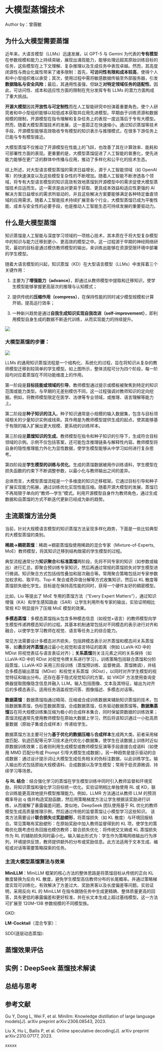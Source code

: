 # 大模型蒸馏技术

Author by：曾薇敏

## 为什么大模型需要蒸馏

近年来，大语言模型（LLMs）迅速发展，以 GPT-5 与 Gemini 为代表的**专有模型**在参数规模和能力上持续突破，展现出涌现能力，能够处理远超其原始训练目标的任务，这些模型在上下文理解、复杂推理以及生成任务中表现卓越。然而，其高度闭源性与商业化属性带来了诸多限制：首先，**可访问性有限和成本较高**，使得个人和中小型组织难以承受；其次，使用过程中需将敏感数据传输至外部服务器，引发**数据隐私与安全风险**；最后，其通用性虽强，但缺乏**对特定领域任务的适配性**。因此，可访问性、成本和适应性方面的限制在充分发挥专有 LLMs 的潜力方面构成了重大挑战。

**开源大模型**因其**开放性与可定制性**而在人工智能研究中扮演着重要角色，使个人研究者和中小型组织能够以较低成本获取并应用先进模型。早期由于训练资源和数据规模的限制，开源模型在指令理解和复杂任务上的表现一度远落后于专有大模型。然而，随着大模型蒸馏技术的发展，这一差距正在快速缩小。通过知识蒸馏等技术手段，开源模型能够高效吸收专有模型的知识表示与推理模式，在很多下游任务上已能与专有模型接近。

大模型蒸馏不仅推动了开源模型在性能上的飞跃，也改善了其在计算效率、能耗和可部署性方面的表现。更重要的是，大模型蒸馏促进了人工智能的普惠化，使先进能力能够在更广泛的群体中传播与应用，推动了多样化和公平化的技术生态。

综上所述，对大型语言模型蒸馏的需求日益增长，源于人工智能领域（如 OpenAI 等）的快速演变以及这些模型复杂性的不断增加。随着人工智能不断渗透各个领域，将专有大型语言模型的知识高效有效地蒸馏到开源模型中的需求促使大模型蒸馏技术应运而生。这一需求是由对更易于获取、更具成本效益和适应性更强的 AI 解决方案日益增长的需求所驱动的，并且这些解决方案要能够满足各种特定垂直领域的应用需求。随着人工智能技术持续扩展至各个行业，大模型蒸馏已成为平衡性能、成本与安全性的必要手段，也是推动人工智能生态可持续发展的重要驱动力。

## 什么是大模型蒸馏

知识蒸馏是人工智能与深度学习领域的一项核心技术，其本质在于将大型复杂模型中的知识与能力迁移到更小、更高效的模型之中。这一过程源于早期的神经网络研究，最初的目标是通过模仿教师模型的输出，来训练出能够在资源受限环境中部署的学生模型。

随着大语言模型的兴起，知识蒸馏（KD）在大型语言模型（LLMs）中发挥着三个关键作用：

1. 主要为了**增强能力（advance）**，即通过从教师模型中提取和迁移知识，使学生模型能够掌握更高层次的推理与认知模式；

2. 提供传统的**压缩作用（compress）**，在保持性能的同时减少模型规模和计算开销，提高运行效率；

3. 一种新兴趋势是通过**自我生成知识实现自我改进（self-improvement）**，即利用模型自身生成的数据不断迭代训练，从而实现能力的持续提升。

![](./images/3_role.png)

### 大模型蒸馏的步骤：

![](./images/蒸馏流程.png)

LLMs 的通⽤知识蒸馏流程是⼀个结构化、系统化的过程，旨在将知识从复杂的教师模型迁移到较简单的学⽣模型。如上图所示，整体流程可分为四个阶段，每一阶段均对应着蒸馏在不同功能维度上的作用。

第一阶段是**目标技能或领域的引导**。教师模型通过提示或模板被聚焦到特定的知识范围或能力类型。与早期的无差别模仿不同，这一过程强调对教师知识的定向挖掘。例如，将教师模型限定在医学、法律等专业领域，或推理、语言理解等能力上。

第二阶段是**种子知识的注入**。种子知识通常是小规模的输入数据集，包含与目标领域相关的少量知识实例或线索。其作用是为教师模型提供生成的起点，使其能够基于有限的输入扩展出更大规模、更系统的训练样本。

第三阶段是**蒸馏知识的生成**。教师模型在指令和种子知识的引导下，生成符合目标领域的示例。示例不仅包括答案，还可能包含推理链条与解释性内容。教师模型将自身的隐性推理能力外化为显性数据，使学生模型能够从中学习如何进行复杂思考。

第四阶段是**学生模型的训练与优化**。生成的蒸馏数据被用作训练语料，学生模型在损失函数的约束下不断调整参数，以最小化与教师输出之间的差异。

总体而言，大模型蒸馏流程是一个多维度的知识迁移框架。它通过目标引导和种子扩展实现能力拓展，通过训练优化实现性能压缩。随着开源大模型的发展，蒸馏已不再局限于单向的“教师—学生”模式。利用开源模型自身作为教师角色，通过生成数据和自蒸馏的方式不断迭代更新已经成为新的趋势。

## 主流蒸馏方法分类

当前，针对大规模语言模型的知识蒸馏方法呈现多样化趋势，下面是一些比较典型的大模型蒸馏的类别。

**稀疏→稠密蒸馏**：稀疏→稠密蒸馏指使用稀疏的混合专家（Mixture-of-Experts, MoE）教师模型，将其知识迁移到结构致密的学生模型的过程。

典型流程通常分为**知识聚合**和**标准蒸馏**两阶段，先将不同专家的知识（如参数或输出）进行汇总，即聚合预训练专家知识，然后再通过常规的蒸馏损失对学生模型进行微调。知识聚合方式包括线性叠加和层次融合等。常用聚合策略包括对专家参数加权求和、取平均、Top-K 聚合或奇异值分解等方式收集知识，然后以 KL 散度等蒸馏损失细化学生。目标是在保持高性能的同时，获得一个硬件友好的稠密模型。

比如，Liu 等提出了 MoE 专用的蒸馏方法（“Every Expert Matters”），通过知识增强（KA）和学生感知路由（SAR）让学生利用所有专家的输出，实验证明相比常规 KD 明显提升了压缩 MoE 模型的效果。

**多模态蒸馏**：多模态蒸馏指从包含多种模态信息（如视觉+语言）的教师模型向学生模型传递跨模态知识的过程。其基本机制通常包括对不同模态的表示进行对齐和融合，以使学生学习教师在视觉、语言等任务上的综合能力。

常见方法需要设计多模态对齐损失，包括跨模态表示对齐蒸馏和模态间关系蒸馏等，如**表示对齐蒸馏**通过最小化视觉和语言特征的距离（例如 LLaVA-KD 中的 MDist 将视觉表征与语言表征对齐）；**关系蒸馏**则关注元素之间的关系保持（如 LLaVA-KD 中的 RDist 对视觉令牌关系进行学习）。训练策略包括联合蒸馏和分阶段蒸馏，LLaVA-KD 采用三阶段训练（蒸馏预训练、监督微调、蒸馏微调），并结合多模态输出蒸馏（MDist）和视觉关系蒸馏（RDist），以同时对齐学生模型的视觉特征和输出分布。还存在基于隐式视觉知识的方案，如 VIKDF 方法使用查询变换器提取图像隐含信息并融入 LLM。输入包括图像、文本及其特征，输出为对齐后的多模态表示。适用任务涵盖视觉问答、图像描述、多模态对话等。

**数据蒸馏**：数据蒸馏指通过精简、压缩或合成训练数据来辅助知识蒸馏的技术，包括数据集蒸馏，伪标签数据蒸馏，合成数据蒸馏，任务驱动数据蒸馏等。**数据集蒸馏**旨在将大规模训练集压缩为极小的合成样本集合，同时保留原数据的训练效果；蒸馏流程通常先使用教师模型在原始大数据上学习，然后将该知识通过一小批高质量数据（原始子集或合成样本）传递给学生。

数据蒸馏方法主要可分为**基于优化的数据压缩**与**合成样本**生成两大类。前者采用梯度匹配、轨迹匹配等元学习技术迭代优化小数据集，使学生在该数据上训练时近似原数据训练效果；后者则利用生成模型或教师模型反演等手段直接合成语料（如使用 MMD 匹配分布或 Prompt 引导大模型生成数据）。另一种趋势是提示驱动的合成数据：通过设计提示词让大模型生成任务相关的伪标注数据，以此训练学生。输入输出形式包括原始大规模语料、合成数据以及学生模型；常用于低资源微调、持续学习等场景。

**与 RL 结合**：结合强化学习的蒸馏在学生模型训练中同时引入教师监督和环境奖励，将知识蒸馏和强化学习目标统一优化。实验证明相比单独使用 RL 或 KD，联合训练能更高效地提升模型推理能力。例如，LLMR 方法通过从教师 LLM 的预测概率导出 q 值并构造奖励函数，然后用策略梯度方法让学生根据该奖励进行训练，从而缓解了暴露偏差问题。类似地，DeepSeek 团队使用基于 RL 优化的教师模型生成高质量推理示例，然后通过传统的监督蒸馏让小模型学习这些知识。
该类方法需要设计**联合损失**或**奖励塑形**，将蒸馏损失（如 KL 散度）与环境回报结合。常见策略有奖励塑形：在原始奖励中加入教师监督得到的 KL 项，使学生的策略优化既考虑任务回报也模仿教师；联合损失优化：将传统交叉熵或 KL 蒸馏损失作为 RL 的辅助损失同时最小化。输入输出形式为：学生作为策略网络输出行为序列，环境提供反馈，教师提供额外的分布或奖励信息。此方法适用于文本生成、编程或对话等需要策略探索的任务。

### 主流大模型蒸馏算法与效果

**MiniLLM**：MiniLLM 框架的核心方法的整体思路是将蒸馏目标从传统的正向 KL 散度替换为反向 KL 散度，避免学生模型高估教师分布的长尾概率。并通过策略梯度实现可训练化，有效解决了方差过大、奖励黑客以及长度偏差等问题。实验证明，采用反向 KL 的 MiniLLM 在指令跟随任务中生成更精确、整体质量更高的回答，具有更低的暴露偏差和更好校准，并在长文本生成上超过基线模型。这一方法可扩展至 120M–13B 参数规模的不同模型族。

GKD:

**LM-Cocktail**（混合专家）：

SDD(逐层动态蒸馏):

## 蒸馏效果评估

## 实例：DeepSeek 蒸馏技术解读

## 总结与思考

## 参考文献

Gu Y, Dong L, Wei F, et al. Minillm: Knowledge distillation of large language models[J]. arXiv preprint arXiv:2306.08543, 2023.

Liu X, Hu L, Bailis P, et al. Online speculative decoding[J]. arXiv preprint arXiv:2310.07177, 2023.

xxxxx

